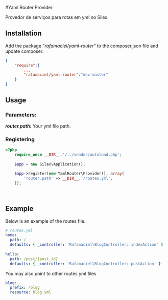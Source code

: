 #Yaml Router Provider

Provedor de serviços  para rotas em yml no Silex.

## Installation

Add the package *"rafamaciel/yaml-router"* to the composer.json file and update composer.

```json
{
    "require":{
        ...
        "rafamaciel/yaml-router":"dev-master"
    }
}
```

## Usage

### Parameters:
***router.path:*** Your yml file path.
### Registering

```php
<?php
    require_once __DIR__.'/../vendor/autoload.php';
    
    $app = new Silex\Application();
    
    $app->register(new YamlRouter\Provider(), array(
        'router.path' => __DIR__.'/routes.yml',
    ));
    
    
```

## Example

Below is an example of the routes file.

```yaml
# routes.yml
home:
  path: /
  defaults: { _controller: 'Rafamaciel\BlogController::indexAction' }
 
hello:
  path: /post/{post_id}
  defaults: { _controller: 'Rafamaciel\BlogController::postAction' }
```

You may also point to other routes yml files
```yaml
blog:
  prefix: /blog
  resource: blog.yml
```
